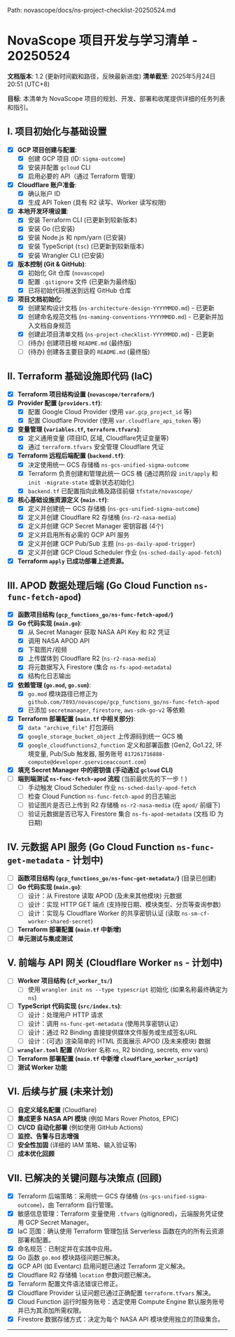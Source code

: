 Path: novascope/docs/ns-project-checklist-20250524.md

# NovaScope 项目开发与学习清单 - 20250524

**文档版本**: 1.2 (更新时间戳和路径，反映最新进度)
**清单截至**: 2025年5月24日 20:51 (UTC+8)

**目标**: 本清单为 NovaScope 项目的规划、开发、部署和收尾提供详细的任务列表和指引。

## I. 项目初始化与基础设置

* [x] **GCP 项目创建与配置**:
    * [x] 创建 GCP 项目 (ID: `sigma-outcome`)
    * [x] 安装并配置 `gcloud` CLI
    * [x] 启用必要的 API（通过 Terraform 管理）
* [x] **Cloudflare 账户准备**:
    * [x] 确认账户 ID
    * [x] 生成 API Token (具有 R2 读写、Worker 读写权限)
* [x] **本地开发环境设置**:
    * [x] 安装 Terraform CLI (已更新到较新版本)
    * [x] 安装 Go (已安装)
    * [x] 安装 Node.js 和 npm/yarn (已安装)
    * [x] 安装 TypeScript (`tsc`) (已更新到较新版本)
    * [x] 安装 Wrangler CLI (已安装)
* [x] **版本控制 (Git & GitHub)**:
    * [x] 初始化 Git 仓库 (`novascope`)
    * [x] 配置 `.gitignore` 文件 (已更新为最终版)
    * [x] 已将初始代码推送到远程 GitHub 仓库
* [x] **项目文档初始化**:
    * [x] 创建架构设计文档 (`ns-architecture-design-YYYYMMDD.md`) - 已更新
    * [x] 创建命名规范文档 (`ns-naming-conventions-YYYYMMDD.md`) - 已更新并加入文档自身规范
    * [x] 创建此项目清单文档 (`ns-project-checklist-YYYYMMDD.md`) - 已更新
    * [ ] (待办) 创建项目根 `README.md` (最终版)
    * [ ] (待办) 创建各主要目录的 `README.md` (最终版)

## II. Terraform 基础设施即代码 (IaC)

* [x] **Terraform 项目结构设置 (`novascope/terraform/`)**
* [x] **Provider 配置 (`providers.tf`)**:
    * [x] 配置 Google Cloud Provider (使用 `var.gcp_project_id` 等)
    * [x] 配置 Cloudflare Provider (使用 `var.cloudflare_api_token` 等)
* [x] **变量管理 (`variables.tf`, `terraform.tfvars`)**:
    * [x] 定义通用变量 (项目ID, 区域, Cloudflare凭证变量等)
    * [x] 通过 `terraform.tfvars` 安全管理 Cloudflare 凭证
* [x] **Terraform 远程后端配置 (`backend.tf`)**:
    * [x] 决定使用统一 GCS 存储桶 `ns-gcs-unified-sigma-outcome`
    * [x] Terraform 负责创建和管理此统一 GCS 桶 (通过两阶段 `init/apply` 和 `init -migrate-state` 或新状态初始化)
    * [x] `backend.tf` 已配置指向此桶及路径前缀 `tfstate/novascope/`
* [x] **核心基础设施资源定义 (`main.tf`)**:
    * [x] 定义并创建统一 GCS 存储桶 (`ns-gcs-unified-sigma-outcome`)
    * [x] 定义并创建 Cloudflare R2 存储桶 (`ns-r2-nasa-media`)
    * [x] 定义并创建 GCP Secret Manager 密钥容器 (4个)
    * [x] 定义并启用所有必需的 GCP API 服务
    * [x] 定义并创建 GCP Pub/Sub 主题 (`ns-ps-daily-apod-trigger`)
    * [x] 定义并创建 GCP Cloud Scheduler 作业 (`ns-sched-daily-apod-fetch`)
* [x] **Terraform `apply` 已成功部署上述资源。**

## III. APOD 数据处理后端 (Go Cloud Function `ns-func-fetch-apod`)

* [x] **函数项目结构 (`gcp_functions_go/ns-func-fetch-apod/`)**
* [x] **Go 代码实现 (`main.go`)**:
    * [x] 从 Secret Manager 获取 NASA API Key 和 R2 凭证
    * [x] 调用 NASA APOD API
    * [x] 下载图片/视频
    * [x] 上传媒体到 Cloudflare R2 (`ns-r2-nasa-media`)
    * [x] 将元数据写入 Firestore (集合 `ns-fs-apod-metadata`)
    * [x] 结构化日志输出
* [x] **依赖管理 (`go.mod`, `go.sum`)**:
    * [x] `go.mod` 模块路径已修正为 `github.com/7893/novascope/gcp_functions_go/ns-func-fetch-apod`
    * [x] 已添加 `secretmanager`, `firestore`, `aws-sdk-go-v2` 等依赖
* [x] **Terraform 部署配置 (`main.tf` 中相关部分)**:
    * [x] `data "archive_file"` 打包源码
    * [x] `google_storage_bucket_object` 上传源码到统一 GCS 桶
    * [x] `google_cloudfunctions2_function` 定义和部署函数 (Gen2, Go1.22, 环境变量, Pub/Sub 触发器, 服务账号 `817261716888-compute@developer.gserviceaccount.com`)
* [x] **填充 Secret Manager 中的密钥值 (手动通过 `gcloud` CLI)**
* [ ] **端到端测试 `ns-func-fetch-apod` 流程** (当前最优先的下一步！)
    * [ ] 手动触发 Cloud Scheduler 作业 `ns-sched-daily-apod-fetch`
    * [ ] 检查 Cloud Function `ns-func-fetch-apod` 的日志输出
    * [ ] 验证图片是否已上传到 R2 存储桶 `ns-r2-nasa-media` (在 `apod/` 前缀下)
    * [ ] 验证元数据是否已写入 Firestore 集合 `ns-fs-apod-metadata` (文档 ID 为日期)

## IV. 元数据 API 服务 (Go Cloud Function `ns-func-get-metadata` - 计划中)

* [ ] **函数项目结构 (`gcp_functions_go/ns-func-get-metadata/`)** (目录已创建)
* [ ] **Go 代码实现 (`main.go`)**:
    * [ ] 设计：从 Firestore 读取 APOD (及未来其他模块) 元数据
    * [ ] 设计：实现 HTTP GET 端点 (支持按日期、模块类型、分页等查询参数)
    * [ ] 设计：实现与 Cloudflare Worker 的共享密钥认证 (读取 `ns-sm-cf-worker-shared-secret`)
* [ ] **Terraform 部署配置 (`main.tf` 中新增)**
* [ ] **单元测试与集成测试**

## V. 前端与 API 网关 (Cloudflare Worker `ns` - 计划中)

* [ ] **Worker 项目结构 (`cf_worker_ts/`)**
    * [ ] 使用 `wrangler init ns --type typescript` 初始化 (如果名称最终确定为 `ns`)
* [ ] **TypeScript 代码实现 (`src/index.ts`)**:
    * [ ] 设计：处理用户 HTTP 请求
    * [ ] 设计：调用 `ns-func-get-metadata` (使用共享密钥认证)
    * [ ] 设计：通过 R2 Binding 直接提供媒体文件服务或生成签名URL
    * [ ] 设计：(可选) 渲染简单的 HTML 页面展示 APOD (及未来模块) 数据
* [ ] **`wrangler.toml` 配置** (Worker 名称 `ns`, R2 binding, secrets, env vars)
* [ ] **Terraform 部署配置 (`main.tf` 中新增 `cloudflare_worker_script`)**
* [ ] **测试 Worker 功能**

## VI. 后续与扩展 (未来计划)

* [ ] **自定义域名配置** (Cloudflare)
* [ ] **集成更多 NASA API 模块** (例如 Mars Rover Photos, EPIC)
* [ ] **CI/CD 自动化部署** (例如使用 GitHub Actions)
* [ ] **监控、告警与日志增强**
* [ ] **安全性加固** (详细的 IAM 策略、输入验证等)
* [ ] **成本优化回顾**

## VII. 已解决的关键问题与决策点 (回顾)

* [x] Terraform 后端策略：采用统一 GCS 存储桶 (`ns-gcs-unified-sigma-outcome`)，由 Terraform 自行管理。
* [x] 敏感信息管理：Terraform 变量使用 `.tfvars` (gitignored)，云端服务凭证使用 GCP Secret Manager。
* [x] IaC 范围：确认使用 Terraform 管理包括 Serverless 函数在内的所有云资源部署和配置。
* [x] 命名规范：已制定并在实践中应用。
* [x] Go 函数 `go.mod` 模块路径问题已解决。
* [x] GCP API (如 Eventarc) 启用问题已通过 Terraform 定义解决。
* [x] Cloudflare R2 存储桶 `location` 参数问题已解决。
* [x] Terraform 配置文件语法错误已修正。
* [x] Cloudflare Provider 认证问题已通过正确配置 `terraform.tfvars` 解决。
* [x] Cloud Function 运行时服务账号：选定使用 Compute Engine 默认服务账号并已为其添加所需权限。
* [x] Firestore 数据存储方式：决定为每个 NASA API 模块使用独立的顶级集合。

---